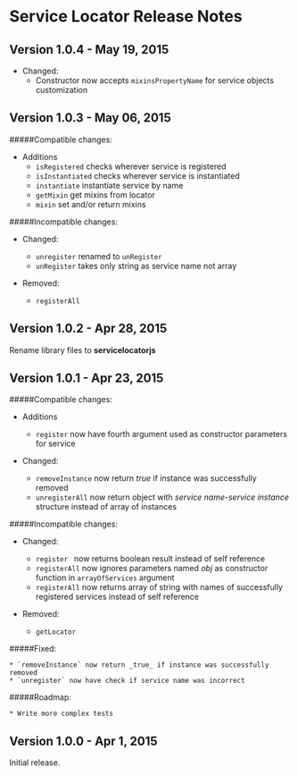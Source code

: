 Service Locator Release Notes
==========================

Version 1.0.4 - May 19, 2015
---------------------

- Changed:
	* Constructor now accepts `mixinsPropertyName` for service objects customization

Version 1.0.3 - May 06, 2015
---------------------

#####Compatible changes:

- Additions
	* `isRegistered` checks wherever service is registered
	* `isInstantiated` checks wherever service is instantiated
	* `instantiate` instantiate service by name
	* `getMixin` get mixins from locator
	* `mixin` set and/or return mixins

#####Incompatible changes:

- Changed:
	* `unregister` renamed to `unRegister`
	* `unRegister` takes only string as service name not array

- Removed:
	* `registerAll`


Version 1.0.2 - Apr 28, 2015
---------------------

Rename library files to **servicelocatorjs**

Version 1.0.1 - Apr 23, 2015
---------------------

#####Compatible changes:

- Additions
	* `register` now have fourth argument used as constructor parameters for service

- Changed:
	* `removeInstance` now return _true_ if instance was successfully removed
	* `unregisterAll` now return object with _service name_-_service instance_ structure instead of array of instances

#####Incompatible changes:

- Changed:
	* `register ` now returns boolean result instead of self reference
	* `registerAll` now ignores parameters named _obj_ as constructor function in `arrayOfServices` argument
	* `registerAll` now returns array of string with names of successfully registered services instead of self reference

- Removed:
	* `getLocator`

#####Fixed:

	* `removeInstance` now return _true_ if instance was successfully removed
	* `unregister` now have check if service name was incorrect

#####Roadmap:

	* Write more complex tests

Version 1.0.0 - Apr 1, 2015
---------------------

Initial release.
